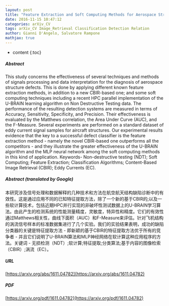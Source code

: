 ```yaml
---
layout: post
title: "Feature Extraction and Soft Computing Methods for Aerospace Structure Defect Classification"
date: 2016-11-15 10:47:12
categories: arXiv_CV
tags: arXiv_CV Image_Retrieval Classification Detection Relation
author: Gianni D'Angelo, Salvatore Rampone
mathjax: true
---
```


* content
{:toc}

##### Abstract
This study concerns the effectiveness of several techniques and methods of signals processing and data interpretation for the diagnosis of aerospace structure defects. This is done by applying different known feature extraction methods, in addition to a new CBIR-based one; and some soft computing techniques including a recent HPC parallel implementation of the U-BRAIN learning algorithm on Non Destructive Testing data. The performance of the resulting detection systems are measured in terms of Accuracy, Sensitivity, Specificity, and Precision. Their effectiveness is evaluated by the Matthews correlation, the Area Under Curve (AUC), and the F-Measure. Several experiments are performed on a standard dataset of eddy current signal samples for aircraft structures. Our experimental results evidence that the key to a successful defect classifier is the feature extraction method - namely the novel CBIR-based one outperforms all the competitors - and they illustrate the greater effectiveness of the U-BRAIN algorithm and the MLP neural network among the soft computing methods in this kind of application. Keywords- Non-destructive testing (NDT); Soft Computing; Feature Extraction; Classification Algorithms; Content-Based Image Retrieval (CBIR); Eddy Currents (EC).

##### Abstract (translated by Google)
本研究涉及信号处理和数据解释的几种技术和方法在航空航天结构缺陷诊断中的有效性。这是通过应用不同的已知特征提取方法，除了一个新的基于CBIR的;以及一些软计算技术，包括近期HPC并行实现的非破坏性测试数据上的U-BRAIN学习算法。由此产生的检测系统的性能测量精度，灵敏度，特异性和精度。它们的有效性通过Matthews相关性，曲线下面积（AUC）和F-Measure来评估。针对飞机结构的涡流信号样本的标准数据集进行了几个实验。我们的实验结果表明，成功的缺陷分类器的关键是特征提取方法 - 即新颖的基于CBIR的特征提取方法优于所有的竞争者 - 并且它们说明了U-BRAIN算法和MLP神经网络在软计算这种应用程序的方法。关键词 - 无损检测（NDT）;软计算;特征提取;分类算法;基于内容的图像检索（CBIR）;涡流（EC）。

##### URL
[https://arxiv.org/abs/1611.04782](https://arxiv.org/abs/1611.04782)

##### PDF
[https://arxiv.org/pdf/1611.04782](https://arxiv.org/pdf/1611.04782)

